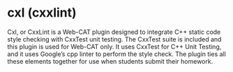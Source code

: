 # cxl (cxxlint)
Cxl, or CxxLint is a Web-CAT plugin designed to integrate C++ static code style checking with CxxTest unit testing. The CxxTest suite is included and this plugin is used for Web-CAT only. It uses CxxTest for C++ Unit Testing, and it uses Google’s cpp linter to perform the style check. The plugin ties all these elements together for use when students submit their homework.
